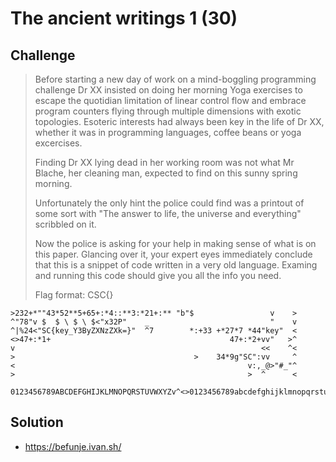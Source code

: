 
# The ancient writings 1 (30)

## Challenge

> Before starting a new day of work on a mind-boggling programming challenge Dr XX insisted on doing her morning Yoga exercises to escape the quotidian limitation of linear control flow and embrace program counters flying through multiple dimensions with exotic topologies. Esoteric interests had always been key in the life of Dr XX, whether it was in programming languages, coffee beans or yoga excercises.
> 
> Finding Dr XX lying dead in her working room was not what Mr Blache, her cleaning man, expected to find on this sunny spring morning.
> 
> Unfortunately the only hint the police could find was a printout of some sort with "The answer to life, the universe and everything" scribbled on it.
> 
> Now the police is asking for your help in making sense of what is on this paper. Glancing over it, your expert eyes immediately conclude that this is a snippet of code written in a very old language.
> Examing and running this code should give you all the info you need.
> 
> Flag format: CSC{<string>}

```
>232+*""43*52**5+65+:*4::**3:*21+:** "b"$                 v    >
^"78"v $  $ \ $ \ $<"x32P"    _                           "    v
^|%24<"SC{key_Y3ByZXNzZXk=}"  ^7        *:+33 +*27*7 *44"key"  <
<>47+:*1+                                        47+:*2+vv"   >^
v                                                       <<    ^<
>                                        >    34*9g"SC":vv     ^            
<                                                    v:,_@>"#_"^
>                                                    >  ^      <

0123456789ABCDEFGHIJKLMNOPQRSTUVWXYZv^<>0123456789abcdefghijklmnopqrstuvwxyz
```

## Solution 

* https://befunje.ivan.sh/


